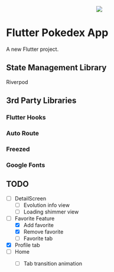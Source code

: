 <div align="center">
    <img src="https://github.com/Origogi/Origogi/assets/35194820/9e949040-9ce2-43dc-a68d-19e0eccea54e">
</a>
</div>


# Flutter Pokedex App

A new Flutter project.

## State Management Library

Riverpod

## 3rd Party Libraries

### Flutter Hooks

### Auto Route

### Freezed

### Google Fonts

## TODO

- [ ] DetailScreen
  - [ ] Evolution info view
  - [ ] Loading shimmer view
- [ ] Favorite Feature
  - [x] Add favorite
  - [x] Remove favorite
  - [ ] Favorite tab
- [x] Profile tab
- [ ] Home
  - [ ] Tab transition animation
 